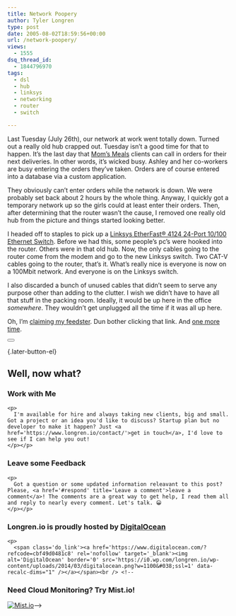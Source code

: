 ```yaml
---
title: Network Poopery
author: Tyler Longren
type: post
date: 2005-08-02T18:59:56+00:00
url: /network-poopery/
views:
  - 1555
dsq_thread_id:
  - 1844796970
tags:
  - dsl
  - hub
  - linksys
  - networking
  - router
  - switch

---
```

Last Tuesday (July 26th), our network at work went totally down. Turned out a really old hub crapped out. Tuesday isn&#8217;t a good time for that to happen. It&#8217;s the last day that [Mom&#8217;s Meals][1] clients can call in orders for their next deliveries. In other words, it&#8217;s wicked busy. Ashley and her co-workers are busy entering the orders they&#8217;ve taken. Orders are of course entered into a database via a custom application.

They obviously can&#8217;t enter orders while the network is down. We were probably set back about 2 hours by the whole thing. Anyway, I quickly got a temporary network up so the girls could at least enter their orders. Then, after determining that the router wasn&#8217;t the cause, I removed one really old hub from the picture and things started looking better.

I headed off to staples to pick up a [Linksys EtherFast® 4124 24-Port 10/100 Ethernet Switch][2]. Before we had this, some people&#8217;s pc&#8217;s were hooked into the router. Others were in that old hub. Now, the only cables going to the router come from the modem and go to the new Linksys switch. Two CAT-V cables going to the router, that&#8217;s it. What&#8217;s really nice is everyone is now on a 100Mbit network. And everyone is on the Linksys switch.

I also discarded a bunch of unused cables that didn&#8217;t seem to serve any purpose other than adding to the clutter. I wish we didn&#8217;t have to have all that stuff in the packing room. Ideally, it would be up here in the office _somewhere_. They wouldn&#8217;t get unplugged all the time if it was all up here.

Oh, I&#8217;m [claiming my feedster][3]. Dun bother clicking that link. And [one more time][4]. 

<div class="wpulike wpulike-default " >
  <div class="wp_ulike_general_class wp_ulike_is_not_liked">
    <button type="button"
					aria-label="Like Button"
					data-ulike-id="1960"
					data-ulike-nonce="859b653fef"
					data-ulike-type="likeThis"
					data-ulike-template="wpulike-default"
					data-ulike-display-likers="0"
					data-ulike-disable-pophover="0"
					class="wp_ulike_btn wp_ulike_put_image wp_likethis_1960"></button><span class="count-box"></span>
  </div>
</div>

[][5]{.later-button-el}

<div class='what-next'>
  <h2>
    Well, now what?
  </h2>
  
  <div class='hire'>
    <h3>
      Work with Me
    </h3>
    
    <p>
      I'm available for hire and always taking new clients, big and small. Got a project or an idea you'd like to discuss? Startup plan but no developer to make it happen? Just <a href='https://www.longren.io/contact/'>get in touch</a>, I'd love to see if I can help you out!
    </p></p>
  </div>
  
  <div class='hire'>
    <h3>
      Leave some Feedback
    </h3>
    
    <p>
      Got a question or some updated information releavant to this post? Please, <a href='#respond' title='Leave a comment'>leave a comment</a>! The comments are a great way to get help, I read them all and reply to nearly every comment. Let's talk. 😀
    </p></p>
  </div>
  
  <div class='now-what-bottom-ad'>
    <h3>
      Longren.io is proudly hosted by <a href='https://www.digitalocean.com/?refcode=cbf49d0481c8'>DigitalOcean</a>
    </h3>
    
    <p>
      <span class='do_link'><a href='https://www.digitalocean.com/?refcode=cbf49d0481c8' rel='nofollow' target='_blank'><img alt='DigitalOcean' border='0' src='https://i0.wp.com/longren.io/wp-content/uploads/2014/03/digitalocean.png?w=1100&#038;ssl=1' data-recalc-dims="1" /></a></span><br /> <!--

<h3>Need Cloud Monitoring? Try Mist.io!</h3>

<span class='do_link'><a href='http://mist.io/?ref=tyler' rel='nofollow' target='_blank'><img alt='Mist.io' border='0' src='https://i0.wp.com/longren.io/wp-content/uploads/2014/04/mistio.jpg?w=1100&#038;ssl=1' data-recalc-dims="1"></a></span>--></div> </div>

 [1]: http://www.momsmeals.com/
 [2]: http://www.linksys.com/servlet/Satellite?childpagename=US%2FLayout&packedargs=c%3DL_Product_C2%26cid%3D1115416900111&pagename=Linksys%2FCommon%2FVisitorWrapper
 [3]: http://feedster.com/claimfeed.php?key=9b32ba4dbc43d7eb0f65d87be6635d1b
 [4]: http://feedster.com/claimfeed.php?key=2d1d365fc3d7d8e29d6b8910893603de
 [5]: #